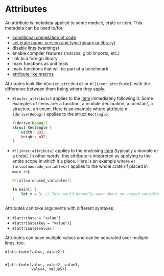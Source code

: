 # Attributes

An attribute is metadata applied to some module, crate or item. This metadata
can be used to/for:

<!-- TODO: Link these to their respective examples -->

* [conditional compilation of code][cfg]
* [set crate name, version and type (binary or library)][crate]
* disable [lints][lint] (warnings)
* enable compiler features (macros, glob imports, etc.)
* link to a foreign library
* mark functions as unit tests
* mark functions that will be part of a benchmark
* [attribute like macros][macros]

Attributes look like `#[outer_attribute]` or `#![inner_attribute]`,
with the difference between them being where they apply.

- `#[outer_attribute]` applies to the [item][item] immediately
  following it. Some examples of items are: a function, a module
  declaration, a constant, a structure, an enum. Here is an example
  where attribute `#[derive(Debug)]` applies to the struct
  `Rectangle`:
  ```rust
  #[derive(Debug)]
  struct Rectangle {
      width: u32,
      height: u32,
  }
  ```

- `#![inner_attribute]` applies to the enclosing [item][item] (typically a
  module or a crate). In other words, this attribute is intepreted as
  applying to the entire scope in which it's place. Here is an example
  where `#![allow(unusude_variables)]` applies to the whole crate (if
  placed in `main.rs`):
  ```rust
  #![allow(unused_variables)]

  fn main() {
      let x = 3; // This would normally warn about an unused variable.
  }
  ```

Attributes can take arguments with different syntaxes:

* `#[attribute = "value"]`
* `#[attribute(key = "value")]`
* `#[attribute(value)]`

Attributes can have multiple values and can be separated over multiple lines, too:

```rust,ignore
#[attribute(value, value2)]


#[attribute(value, value2, value3,
            value4, value5)]
```

[cfg]: attribute/cfg.md
[crate]: attribute/crate.md
[item]: https://doc.rust-lang.org/stable/reference/items.html
[lint]: https://en.wikipedia.org/wiki/Lint_%28software%29
[macros]: https://doc.rust-lang.org/book/ch19-06-macros.html#attribute-like-macros
